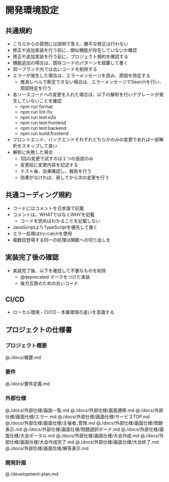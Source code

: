 # 開発環境設定

## 共通規約

- こちらからの質問には説明で答え、勝手な修正は行わない
- 修正や追加実装を行う前に、類似機能が存在していないか確認
- 修正や追加実装を行う前に、プロジェクト規約を確認する
- 機能追加の場合は、既存コードのパターンを踏襲して書く
- 同一ブランチ内では古いコードを削除する
- エラーが発生した場合は、エラーメッセージを読み、原因を特定する
  - 推測レベルで断定できない場合は、エラーメッセージでSearchを行い、原因特定を行う
- 各ソースコードへの変更を入れた場合は、以下の解析を行いデグレードが発生していないことを確認
  - npm run format
  - npm run lint-fix
  - npm run test:e2e
  - npm run test:frontend
  - npm run test:backend
  - npm run build:frontend
- フロントエンド、バックエンドそれぞれどちらかのみの変更であれば一部解析をスキップして良い
- 解析に失敗した場合
  - 1回の変更で試すのは１つの仮説のみ
  - 変更前に変更内容を記述する
  - テスト後、効果確認し、報告を行う
  - 効果がなければ、戻してから次の変更を行う

## 共通コーディング規約

- コードにはコメントを日本語で記載
- コメントは、WHATではなくWHYを記載
  - コードを読めばわかることを記載しない
- JavaScriptよりTypeScriptを優先して書く
- エラー処理はtry-catchを使用
- 複数回登場する同一の処理は関数への切り出しを

## 実装完了後の確認

- 実装完了後、以下を確認して不要なものを削除
  - @deprecated マークをつけた実装
  - 後方互換のための古いコード

## CI/CD

- ローカル環境・CI/CD・本番環境の違いを意識する

## プロジェクトの仕様書

### プロジェクト概要
@./docs/概要.md

### 要件
@./docs/要件定義.md

### 外部仕様
@./docs/外部仕様/画面一覧.md
@./docs/外部仕様/画面遷移.md
@./docs/外部仕様/画面仕様/エラー.md
@./docs/外部仕様/画面仕様/サービスTOP.md
@./docs/外部仕様/画面仕様/主催者_管理.md
@./docs/外部仕様/画面仕様/問題表示.md
@./docs/外部仕様/画面仕様/問題選択ボード.md
@./docs/外部仕様/画面仕様/大会ポータル.md
@./docs/外部仕様/画面仕様/大会作成.md
@./docs/外部仕様/画面仕様/大会作成完了.md
@./docs/外部仕様/画面仕様/大会終了.md
@./docs/外部仕様/画面仕様/解答表示.md

### 開発計画
@./development-plan.md